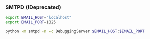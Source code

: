 ### SMTPD (!Deprecated)
```bash
export EMAIL_HOST="localhost"
export EMAIL_PORT=1025

python -m smtpd -n -c DebuggingServer $EMAIL_HOST:$EMAIL_PORT
```
